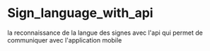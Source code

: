 # Sign_language_with_api
la reconnaissance de la langue des signes avec l'api qui permet de communiquer avec l'application mobile
